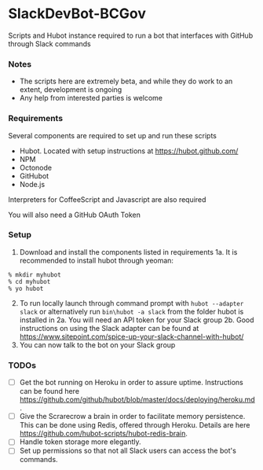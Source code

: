# SlackDevBot-BCGov
Scripts and Hubot instance required to run a bot that interfaces with GitHub through Slack commands

### Notes
* The scripts here are extremely beta, and while they do work to an extent, development is ongoing
* Any help from interested parties is welcome

### Requirements
Several components are required to set up and run these scripts
* Hubot. Located with setup instructions at https://hubot.github.com/
* NPM
* Octonode
* GitHubot
* Node.js

Interpreters for CoffeeScript and Javascript are also required

You will also need a GitHub OAuth Token

### Setup
1. Download and install the components listed in requirements
1a. It is recommended to install hubot through yeoman:
```%  npm install -g yo generator-hubot
% mkdir myhubot
% cd myhubot
% yo hubot
```
2. To run locally launch through command prompt with `hubot --adapter slack` or alternatively run `bin\hubot -a slack` from the folder hubot is installed in
2a. You will need an API token for your Slack group
2b. Good instructions on using the Slack adapter can be found at https://www.sitepoint.com/spice-up-your-slack-channel-with-hubot/
3. You can now talk to the bot on your Slack group

### TODOs
- [ ] Get the bot running on Heroku in order to assure uptime. Instructions can be found here https://github.com/github/hubot/blob/master/docs/deploying/heroku.md.
- [ ] Give the Scrarecrow a brain in order to facilitate memory persistence. This can be done using Redis, offered through Heroku. Details are here https://github.com/hubot-scripts/hubot-redis-brain.
- [ ] Handle token storage more elegantly.
- [ ] Set up permissions so that not all Slack users can access the bot's commands.
